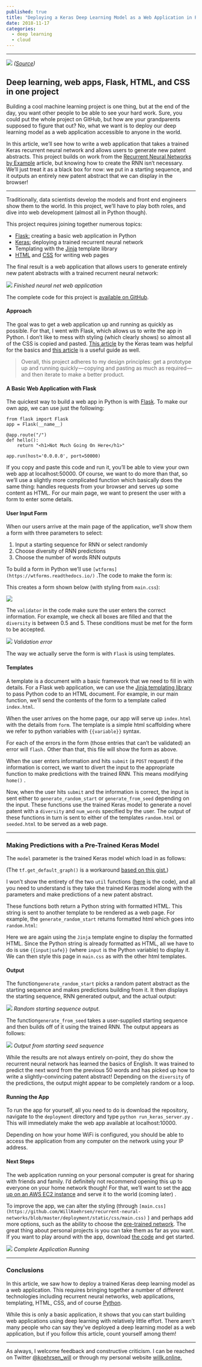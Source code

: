 ```yaml
---
published: true
title: "Deploying a Keras Deep Learning Model as a Web Application in Python"
date: 2018-11-17
categories:
  - deep learning
  - cloud
---
```

* * *

![](https://cdn-images-1.medium.com/max/2000/1*2uT6P7aZ-5TUKRh6dokg4w.jpeg)
*([Source](https://www.pexels.com/photo/sky-landmark-clouds-space-88214/))*

## Deep learning, web apps, Flask, HTML, and CSS in one project

Building a cool machine learning project is one thing, but at the end of the day, you want other people to be able to see your hard work. Sure, you could put the whole project on GitHub, but how are your grandparents supposed to figure that out? No, what we want is to deploy our deep learning model as a web application accessible to anyone in the world.

In this article, we’ll see how to write a web application that takes a trained Keras recurrent neural network and allows users to generate new patent abstracts. This project builds on work from the [Recurrent Neural Networks by Example](https://medium.com/p/ffd204f99470?source=user_profile---------6------------------) article, but knowing how to create the RNN isn’t necessary. We’ll just treat it as a black box for now: we put in a starting sequence, and it outputs an entirely new patent abstract that we can display in the browser!

* * *

Traditionally, data scientists develop the models and front end engineers show them to the world. In this project, we’ll have to play both roles, and dive into web development (almost all in Python though).

This project requires joining together numerous topics:

*   [Flask:](http://flask.pocoo.org/) creating a basic web application in Python
*   [Keras:](http://keras.io) deploying a trained recurrent neural network
*   Templating with the [Jinja](http://jinja.pocoo.org/) template library
*   [HTML](https://www.w3schools.com/html/) and [CSS](https://www.w3schools.com/html/html_css.asp) for writing web pages

The final result is a web application that allows users to generate entirely new patent abstracts with a trained recurrent neural network:

![](https://cdn-images-1.medium.com/max/1600/1*1BeWVS_FhYS_lM-grKQyfw.gif)
*Finished neural net web application*

<!--more-->

The complete code for this project is [available on GitHub](https://github.com/WillKoehrsen/recurrent-neural-networks).

#### Approach

The goal was to get a web application up and running as quickly as possible. For that, I went with Flask, which allows us to write the app in Python. I don’t like to mess with styling (which clearly shows) so almost all of the CSS is copied and pasted. [This article](https://blog.keras.io/building-a-simple-keras-deep-learning-rest-api.html) by the Keras team was helpful for the basics and [this article](https://towardsdatascience.com/deploying-keras-deep-learning-models-with-flask-5da4181436a2) is a useful guide as well.

> Overall, this project adheres to my design principles: get a prototype up and running quickly — copying and pasting as much as required — and then iterate to make a better product.

#### A Basic Web Application with Flask

The quickest way to build a web app in Python is with [Flask](http://flask.pocoo.org). To make our own app, we can use just the following:

```
from flask import Flask
app = Flask(__name__)

@app.route("/")
def hello():
    return "<h1>Not Much Going On Here</h1>"

app.run(host='0.0.0.0', port=50000)
```

If you copy and paste this code and run it, you’ll be able to view your own web app at localhost:50000\. Of course, we want to do more than that, so we’ll use a slightly more complicated function which basically does the same thing: handles requests from your browser and serves up some content as HTML. For our main page, we want to present the user with a form to enter some details.

#### User Input Form

When our users arrive at the main page of the application, we’ll show them a form with three parameters to select:

1.  Input a starting sequence for RNN or select randomly
2.  Choose diversity of RNN predictions
3.  Choose the number of words RNN outputs

To build a form in Python we’ll use `[wtforms](https://wtforms.readthedocs.io/)` .The code to make the form is:

<script width="700" height="250" src="https://gist.github.com/WillKoehrsen/d774b88a2edab25714d6db13bbe73351.js" allowfullscreen="" frameborder="0"></script>

This creates a form shown below (with styling from `main.css`):

![](https://cdn-images-1.medium.com/max/1600/1*lHQpGT9tQfIjAaVV2qT0GQ.png)

The `validator` in the code make sure the user enters the correct information. For example, we check all boxes are filled and that the `diversity` is between 0.5 and 5\. These conditions must be met for the form to be accepted.

![](https://cdn-images-1.medium.com/max/1600/1*0JezCxICa8U_g6Pk3dyaqQ.png)
*Validation error*

The way we actually serve the form is with `Flask` is using templates.

#### Templates

A template is a document with a basic framework that we need to fill in with details. For a Flask web application, we can use the [Jinja templating library](http://jinja.pocoo.org/) to pass Python code to an HTML document. For example, in our main function, we’ll send the contents of the form to a template called `index.html`.

<script width="700" height="250" src="https://gist.github.com/WillKoehrsen/ebf1df637ba67127a58d4d7d2d3f49de.js" allowfullscreen="" frameborder="0"></script>

When the user arrives on the home page, our app will serve up `index.html` with the details from `form`. The template is a simple html scaffolding where we refer to python variables with `{{variable}}` syntax.

<script width="700" height="250" src="https://gist.github.com/WillKoehrsen/ef4cbfadb8db27d70040a41ef5268f3b.js" allowfullscreen="" frameborder="0"></script>

For each of the errors in the form (those entries that can’t be validated) an error will `flash.` Other than that, this file will show the form as above.

When the user enters information and hits `submit` (a `POST` request) if the information is correct, we want to divert the input to the appropriate function to make predictions with the trained RNN. This means modifying `home()` .

<script width="700" height="250" src="https://gist.github.com/WillKoehrsen/c1644c56cb69782804282ac494254452.js" allowfullscreen="" frameborder="0"></script>

Now, when the user hits `submit` and the information is correct, the input is sent either to `generate_random_start` or `generate_from_seed` depending on the input. These functions use the trained Keras model to generate a novel patent with a `diversity` and `num_words` specified by the user. The output of these functions in turn is sent to either of the templates `random.html` or `seeded.html` to be served as a web page.

* * *

### Making Predictions with a Pre-Trained Keras Model

The `model` parameter is the trained Keras model which load in as follows:

<script width="700" height="250" src="https://gist.github.com/WillKoehrsen/65b026b0f56b13808077223d0b3aae68.js" allowfullscreen="" frameborder="0"></script>

(The `tf.get_default_graph()` is a workaround [based on this gist.](https://gist.github.com/eyesonlyhack/2f0b20f1e73aaf5e9b83f49415f3601a))

I won’t show the entirety of the two `util` functions ([here](https://github.com/WillKoehrsen/recurrent-neural-networks/blob/master/deployment/utils.py) is the code), and all you need to understand is they take the trained Keras model along with the parameters and make predictions of a new patent abstract.

These functions both return a Python string with formatted HTML. This string is sent to another template to be rendered as a web page. For example, the `generate_random_start` returns formatted html which goes into `random.html`:

<script width="700" height="250" src="https://gist.github.com/WillKoehrsen/6c6629dbadd96da3801911efd449f861.js" allowfullscreen="" frameborder="0"></script>

Here we are again using the `Jinja` template engine to display the formatted HTML. Since the Python string is already formatted as HTML, all we have to do is use `{{input|safe}}` (where `input` is the Python variable) to display it. We can then style this page in `main.css` as with the other html templates.

#### Output

The function`generate_random_start` picks a random patent abstract as the starting sequence and makes predictions building from it. It then displays the starting sequence, RNN generated output, and the actual output:

![](https://cdn-images-1.medium.com/max/2000/1*8k2Qa52e--vDRn8iLO4Emw.png)
*Random starting sequence output.*

The function`generate_from_seed` takes a user-supplied starting sequence and then builds off of it using the trained RNN. The output appears as follows:

![](https://cdn-images-1.medium.com/max/2000/1*3PKgL-5Sh4-owFm2ykOMSw.png)
*Output from starting seed sequence*

While the results are not always entirely on-point, they do show the recurrent neural network has learned the basics of English. It was trained to predict the next word from the previous 50 words and has picked up how to write a slightly-convincing patent abstract! Depending on the `diversity` of the predictions, the output might appear to be completely random or a loop.

#### Running the App

To run the app for yourself, all you need to do is download the repository, navigate to the `deployment` directory and type `python run_keras_server.py` . This will immediately make the web app available at localhost:10000.

Depending on how your home WiFi is configured, you should be able to access the application from any computer on the network using your IP address.

#### Next Steps

The web application running on your personal computer is great for sharing with friends and family. I’d definitely not recommend opening this up to everyone on your home network though! For that, we’ll want to set the [app up on an AWS EC2 instance](https://towardsdatascience.com/deploying-keras-deep-learning-models-with-flask-5da4181436a2) and serve it to the world (coming later) .

To improve the app, we can alter the styling (through `[main.css](https://github.com/WillKoehrsen/recurrent-neural-networks/blob/master/deployment/static/css/main.css)` ) and perhaps add more options, such as the ability to choose the [pre-trained network](https://github.com/WillKoehrsen/recurrent-neural-networks/tree/master/models). The great thing about personal projects is you can take them as far as you want. If you want to play around with the app, download [the code](https://github.com/WillKoehrsen/recurrent-neural-networks) and get started.

![](https://cdn-images-1.medium.com/max/1600/1*nWJUk6KPS7SQndHkp2P5Og.gif)
*Complete Application Running*

* * *

### Conclusions

In this article, we saw how to deploy a trained Keras deep learning model as a web application. This requires bringing together a number of different technologies including recurrent neural networks, web applications, templating, HTML, CSS, and of course [Python](https://www.python.org/).

While this is only a basic application, it shows that you can start building web applications using deep learning with relatively little effort. There aren’t many people who can say they’ve deployed a deep learning model as a web application, but if you follow this article, count yourself among them!

* * *

As always, I welcome feedback and constructive criticism. I can be reached on Twitter [@koehrsen_will](http://twitter.com/@koehrsen_will) or through my personal website [willk.online.](https://willk.online)

